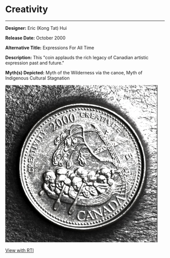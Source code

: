# Creativity

*     *     *     *  


**Designer:** Eric (Kong Tat) Hui

**Release Date:** October 2000

**Alternative Title:** Expressions For All Time

**Description:** This "coin applauds the rich legacy of Canadian artistic expression past and future."

**Myth(s) Depicted:** Myth of the Wilderness via the canoe, Myth of Indigenous Cultural Stagnation

![Image](Creativity-2000.jpg)

[View with RTI](https://mslafrenie.github.io/Creativity-2000-Coin/)

<div id="viewerContainer">
		<script  type="text/javascript">
			createRtiViewer("viewerContainer", "webrti", 900, 600); 
		</script>
	</div>
	

